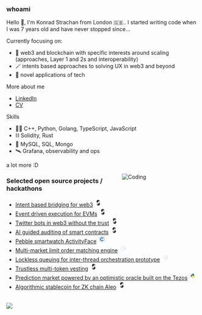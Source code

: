 ### whoami
Hello 👋, I'm Konrad Strachan from London 🇬🇧.. I started writing code when I was 7 years old and have never stopped since...

Currently focusing on:
* 🔮 web3 and blockchain with specific interests around scaling (approaches, Layer 1 and 2s and interoperability)
* 🪄 intents based approaches to solving UX in web3 and beyond
* 🚀 novel applications of tech

More about me
* [LinkedIn](https://www.linkedin.com/in/konrad-strachan/)
* [CV](https://github.com/konradstrachan/konradstrachan.github.io/blob/master/Konrad%20Strachan%20CV%202023.pdf)

Skills
* 👨‍💻 C++, Python, Golang, TypeScript, JavaScript
* ⛓️ Solidity, Rust
* 💽 MySQL, SQL, Mongo
* 🛰️ Grafana, observability and ops

a lot more :D

<img align="right" alt="Coding" width="200px" src="https://github.com/konradstrachan/konradstrachan/assets/21056525/5f255abd-f247-4298-bc00-52699acade78">

### Selected open source projects / hackathons

* [Intent based bridging for web3](https://github.com/konradstrachan/ethistanbulhackathon2023) <img src="https://github.com/devicons/devicon/blob/master/icons/solidity/solidity-original.svg" alt="Solidity Icon" width="15" height="15" style="border-radius: 50%; background-color: white; padding: 3px;"/>
* [Event driven execution for EVMs](https://github.com/konradstrachan/ethparishackathon23) <img src="https://github.com/devicons/devicon/blob/master/icons/solidity/solidity-original.svg" alt="Solidity Icon" width="15" height="15" style="border-radius: 50%; background-color: white; padding: 3px;"/>
* [Twitter bots in web3 without the trust](https://github.com/konradstrachan/superhackhackathon23) <img src="https://github.com/devicons/devicon/blob/master/icons/solidity/solidity-original.svg" alt="Solidity Icon" width="15" height="15" style="border-radius: 50%; background-color: white; padding: 3px;"/>
* [AI guided auditing of smart contracts](https://github.com/konradstrachan/ethpraguehackathon23) <img src="https://github.com/devicons/devicon/blob/master/icons/solidity/solidity-original.svg" alt="Solidity Icon" width="15" height="15" style="border-radius: 50%; background-color: white; padding: 3px;"/>
* [Pebble smartwatch ActivityFace](https://github.com/konradstrachan/Pebble_ActivityWatchFace) <img src="https://github.com/devicons/devicon/blob/master/icons/c/c-line.svg" alt="C Icon" width="15" height="15" style="border-radius: 50%; background-color: white; padding: 3px;"/>
* [Multi-market limit order matching engine](https://github.com/konradstrachan/MatchingEngine) <img src="https://github.com/devicons/devicon/blob/master/icons/cplusplus/cplusplus-line.svg" alt="C++ Icon" width="15" height="15" style="border-radius: 50%; background-color: white; padding: 3px;"/>
* [Lockless queuing for inter-thread orchestration prototype](https://github.com/konradstrachan/workload_cpp) <img src="https://github.com/devicons/devicon/blob/master/icons/cplusplus/cplusplus-line.svg" alt="C++ Icon" width="15" height="15" style="border-radius: 50%; background-color: white; padding: 3px;"/>
* [Trustless multi-token vesting](https://github.com/konradstrachan/ethdamhackathon23) <img src="https://github.com/devicons/devicon/blob/master/icons/solidity/solidity-original.svg" alt="Solidity Icon" width="15" height="15" style="border-radius: 50%; background-color: white; padding: 3px;"/>
* [Prediction market powered by an optimistic oracle built on the Tezos](https://github.com/konradstrachan/ethlondonhackathon2023) <img src="https://github.com/devicons/devicon/blob/master/icons/python/python-original.svg" alt="Python Icon" width="15" height="15" style="border-radius: 50%; background-color: white; padding: 3px;"/>
* [Algorithmic stablecoin for ZK chain Aleo](https://github.com/konradstrachan/devconnect2023aleohackathon) <img src="https://github.com/devicons/devicon/blob/master/icons/solidity/solidity-original.svg" alt="Solidity Icon" width="15" height="15" style="border-radius: 50%; background-color: white; padding: 3px;"/>

<br/>

<a href="https://github.com/konradstrachan/konradstrachan">
  <img align="center" src="https://github-readme-stats.vercel.app/api/top-langs/?username=konradstrachan&hide=java,html,tex,c&title_color=ffffff&text_color=c9cacc&icon_color=2bbc8a&bg_color=1d1f21&langs_count=3" />
</a>

<!--
**konradstrachan/konradstrachan** is a ✨ _special_ ✨ repository because its `README.md` (this file) appears on your GitHub profile.

Here are some ideas to get you started:

- 🔭 I’m currently working on ...
- 🌱 I’m currently learning ...
- 👯 I’m looking to collaborate on ...
- 🤔 I’m looking for help with ...
- 💬 Ask me about ...
- 📫 How to reach me: ...
- 😄 Pronouns: ...
- ⚡ Fun fact: ...
-->

